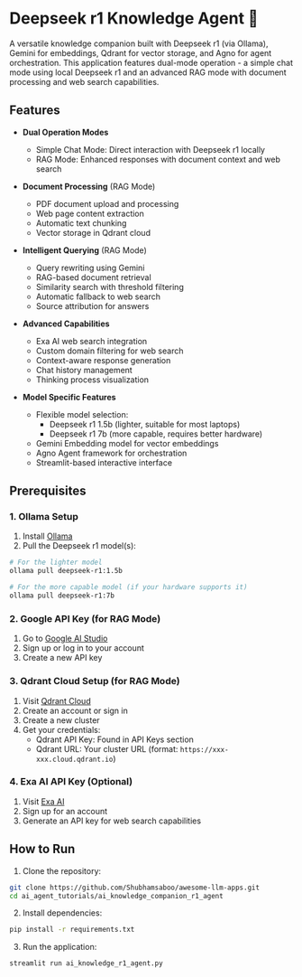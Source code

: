 # Deepseek r1 Knowledge Agent 🤔

A versatile knowledge companion built with Deepseek r1 (via Ollama), Gemini for embeddings, Qdrant for vector storage, and Agno for agent orchestration. This application features dual-mode operation - a simple chat mode using local Deepseek r1 and an advanced RAG mode with document processing and web search capabilities.

## Features

- **Dual Operation Modes**
  - Simple Chat Mode: Direct interaction with Deepseek r1 locally
  - RAG Mode: Enhanced responses with document context and web search

- **Document Processing** (RAG Mode)
  - PDF document upload and processing
  - Web page content extraction
  - Automatic text chunking
  - Vector storage in Qdrant cloud

- **Intelligent Querying** (RAG Mode)
  - Query rewriting using Gemini
  - RAG-based document retrieval
  - Similarity search with threshold filtering
  - Automatic fallback to web search
  - Source attribution for answers

- **Advanced Capabilities**
  - Exa AI web search integration
  - Custom domain filtering for web search
  - Context-aware response generation
  - Chat history management
  - Thinking process visualization

- **Model Specific Features**
  - Flexible model selection:
    - Deepseek r1 1.5b (lighter, suitable for most laptops)
    - Deepseek r1 7b (more capable, requires better hardware)
  - Gemini Embedding model for vector embeddings
  - Agno Agent framework for orchestration
  - Streamlit-based interactive interface

## Prerequisites

### 1. Ollama Setup
1. Install [Ollama](https://ollama.ai)
2. Pull the Deepseek r1 model(s):
```bash
# For the lighter model
ollama pull deepseek-r1:1.5b

# For the more capable model (if your hardware supports it)
ollama pull deepseek-r1:7b
```

### 2. Google API Key (for RAG Mode)
1. Go to [Google AI Studio](https://aistudio.google.com/apikey)
2. Sign up or log in to your account
3. Create a new API key

### 3. Qdrant Cloud Setup (for RAG Mode)
1. Visit [Qdrant Cloud](https://cloud.qdrant.io/)
2. Create an account or sign in
3. Create a new cluster
4. Get your credentials:
   - Qdrant API Key: Found in API Keys section
   - Qdrant URL: Your cluster URL (format: `https://xxx-xxx.cloud.qdrant.io`)

### 4. Exa AI API Key (Optional)
1. Visit [Exa AI](https://exa.ai)
2. Sign up for an account
3. Generate an API key for web search capabilities

## How to Run

1. Clone the repository:
```bash
git clone https://github.com/Shubhamsaboo/awesome-llm-apps.git
cd ai_agent_tutorials/ai_knowledge_companion_r1_agent
```

2. Install dependencies:
```bash
pip install -r requirements.txt
```

3. Run the application:
```bash
streamlit run ai_knowledge_r1_agent.py
```

